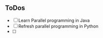 ## ToDos
- [ ] Learn Parallel programming in Java
- [ ] Refresh parallel programming in Python
- [ ] 